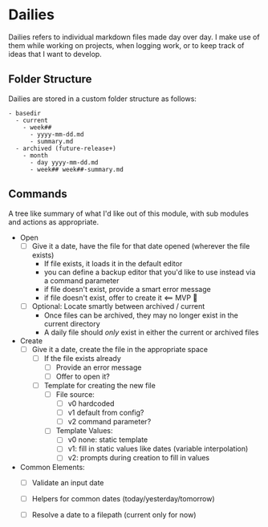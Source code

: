 # Dailies

Dailies refers to individual markdown files made day over day. I make use of them while working on projects, when logging work, or to keep track of ideas that I want to develop. 

## Folder Structure

Dailies are stored in a custom folder structure as follows:

```
- basedir
  - current
    - week##
      - yyyy-mm-dd.md
      - summary.md
  - archived (future-release+)
    - month
      - day yyyy-mm-dd.md
      - week## week##-summary.md
```

## Commands

A tree like summary of what I'd like out of this module, with sub modules and actions as appropriate. 

- Open
  - [ ] Give it a date, have the file for that date opened (wherever the file exists)
    - If file exists, it loads it in the default editor
    - you can define a backup editor that you'd like to use instead via a command parameter
    - if file doesn't exist, provide a smart error message 
    - if file doesn't exist, offer to create it <== MVP 💫
  - [ ] Optional: Locate smartly between archived / current
    - Once files can be archived, they may no longer exist in the current directory
    - A daily file should *only* exist in either the current or archived files
- Create
  - [ ] Give it a date, create the file in the appropriate space
    - [ ] If the file exists already
      - [ ] Provide an error message
      - [ ] Offer to open it?
    - [ ] Template for creating the new file
      - [ ] File source:
        - [ ] v0 hardcoded
        - [ ] v1 default from config?
        - [ ] v2 command parameter?
      - [ ] Template Values:
        - [ ] v0 none: static template
        - [ ] v1: fill in static values like dates (variable interpolation)
        - [ ] v2: prompts during creation to fill in values
- Common Elements:
  - [ ] Validate an input date
  - [ ] Helpers for common dates (today/yesterday/tomorrow)
  - [ ] Resolve a date to a filepath (current only for now)

 